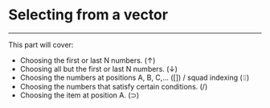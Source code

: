 # Selecting from a vector
---

This part will cover:

- Choosing the first or last N numbers. (↑)
- Choosing all but the first or last N numbers. (↓)
- Choosing the numbers at positions A, B, C,... ([]) / squad indexing (⌷)
- Choosing the numbers that satisfy certain conditions. (/)
- Choosing the item at position A. (⊃)
